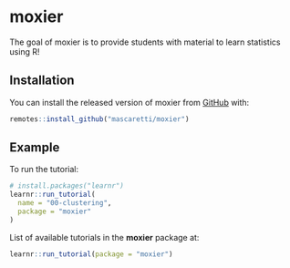 
# moxier

<!-- badges: start -->
<!-- badges: end -->

The goal of moxier is to provide students with material to learn statistics using R!

## Installation

You can install the released version of moxier from [GitHub](https://github.com/) with:

``` r
remotes::install_github("mascaretti/moxier")
```

## Example

To run the tutorial:
``` r
# install.packages("learnr")
learnr::run_tutorial(
  name = "00-clustering", 
  package = "moxier"
)
```

List of available tutorials in the **moxier** package at:

``` r
learnr::run_tutorial(package = "moxier")
```
